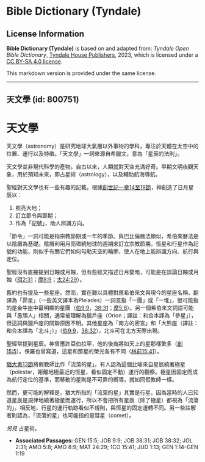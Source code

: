 # Bible Dictionary (Tyndale)

## License Information

**Bible Dictionary (Tyndale)** is based on and adapted from: _Tyndale Open Bible Dictionary_, [Tyndale House Publishers](https://tyndaleopenresources.com/), 2023, which is licensed under a [CC BY-SA 4.0 license](https://creativecommons.org/licenses/by-sa/4.0/legalcode.en).

This markdown version is provided under the same license.



--------------------------------

## 天文學 (id: 800751)

天文學
===

天文學（astronomy）是研究地球大氣層以外事物的學科，專注於天體在太空中的位置、運行以及特徵。「天文學」一詞來源自希臘文，意為「星辰的法則」。

天文學並非現代科學的產物。自古以來，人類就對天空充滿好奇。早期文明夜觀天象，用於預知未來，即占星術（astrology），以及輔助航海導航。

聖經對天文學也有一些有趣的記載。根據[創世記一章14至19節](https://ref.ly/Gen1:14-Gen1:19)，神創造了日月星辰以：

1. 照亮大地；
2. 訂立節令與節期；
3. 作為「記號」，助人辨識方向。

「節令」一詞可能是指宗教節期或一年的季節。與巴比倫曆法類似，希伯來曆法是以陰曆為基礎。陰曆利用月亮環繞地球的週期來訂立宗教節期。恆星和行星作為記號的功能，則似乎有關它們如何勾勒天空的輪廓，使人在地上能辨識方向、航行與定位。

聖經沒有直接提到日蝕或月蝕，但有些經文描述日月變暗，可能是在談論日蝕或月蝕（[珥2:31](https://ref.ly/Joel2:31)；[摩8:9](https://ref.ly/Amos8:9)；[太24:29](https://ref.ly/Matt24:29)）。

舊約也有提及一些星座。然而，實在難以具體對應希伯來文與現今的星座名稱。翻譯為「昴星」（一些英文譯本為Pleiades）一詞意指「一團」或「一堆」，很可能指的是金牛座中最明顯的星團（[伯9:9](https://ref.ly/Job9:9)，[38:31](https://ref.ly/Job38:31)；[摩5:8](https://ref.ly/Amos5:8)）。另一個希伯來文詞語可能與「愚頑人」相關，通常被理解為獵戶座（Orion；譯註：和合本譯為「參星」），但這詞與獵戶座的關聯原因不明。其他星座為「南方的密宮」和「大熊座（譯註：和合本譯為「北斗」）」（[伯9:9](https://ref.ly/Job9:9)，[38:32](https://ref.ly/Job38:32)），北斗可在北方天際出現。

聖經常提到星辰。神曾應許亞伯拉罕，他的後裔將如天上的星那樣繁多（[創15:5](https://ref.ly/Gen15:5)）。保羅也曾寫道，這星和那星的榮光各有不同（[林前15:41](https://ref.ly/1Cor15:41)）。

[猶大書13節](https://ref.ly/Jude1:13)將假教師比作「流蕩的星」。有人認為這個比喻來自星辰繞著極星（polestar，距離地極最近的恆星，看似固定不動）運行的觀察。極星因固定而成為航行定位的基準，而移動的星則是不可靠的嚮導，就如同假教師一樣。

然而，更可能的解釋是，猶大所指的「流蕩的星」其實是行星。因為當時的人已知道星辰是規律地繞著極星而運行，所以不會把所有星辰（除了極星）都視為「流蕩的」。相反地，行星的運行軌跡看似不規則，與恆星的固定運轉不同。另一些註解者則認為，「流蕩的星」也可能指的是彗星（comet）。

*另見* 占星術。

* **Associated Passages:** GEN 15:5; JOB 9:9; JOB 38:31; JOB 38:32; JOL 2:31; AMO 5:8; AMO 8:9; MAT 24:29; 1CO 15:41; JUD 1:13; GEN 1:14–GEN 1:19

